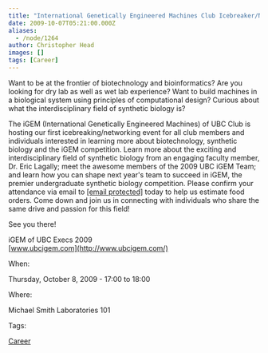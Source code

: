 ```yaml
---
title: "International Genetically Engineered Machines Club Icebreaker/Networking"
date: 2009-10-07T05:21:00.000Z
aliases:
  - /node/1264
author: Christopher Head
images: []
tags: [Career]
---
```


Want to be at the frontier of biotechnology and bioinformatics? Are you looking for dry lab as well as wet lab experience? Want to build machines in a biological system using principles of computational design? Curious about what the interdisciplinary field of synthetic biology is?

The iGEM (International Genetically Engineered Machines) of UBC Club is hosting our first icebreaking/networking event for all club members and individuals interested in learning more about biotechnology, synthetic biology and the iGEM competition. Learn more about the exciting and interdisciplinary field of synthetic biology from an engaging faculty member, Dr. Eric Lagally; meet the awesome members of the 2009 UBC iGEM Team; and learn how you can shape next year's team to succeed in iGEM, the premier undergraduate synthetic biology competition. Please confirm your attendance via email to [\[email protected\]](/cdn-cgi/l/email-protection#c0b5a2a3a9a7a5ad80a7ada1a9aceea3afad) today to help us estimate food orders. Come down and join us in connecting with individuals who share the same drive and passion for this field!

See you there!

iGEM of UBC Execs 2009  
[www.ubcigem.com](http://www.ubcigem.com/)

When: 

Thursday, October 8, 2009 - 17:00 to 18:00

Where: 

Michael Smith Laboratories 101

Tags: 

[Career](/career)
